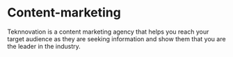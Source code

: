 # Content-marketing
Teknnovation is a content marketing agency that helps you reach your target audience as they are seeking information and show them that you are the leader in the industry.

